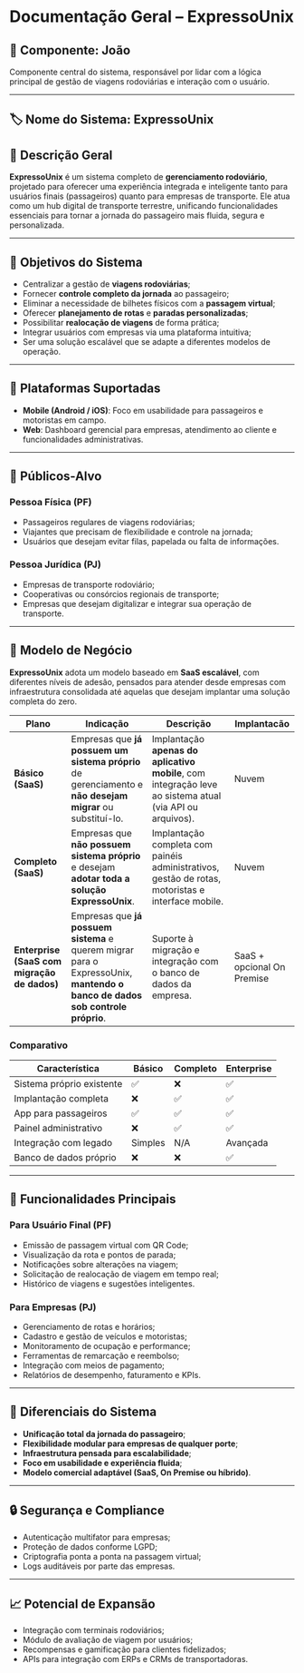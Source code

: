 # Documentação Geral – ExpressoUnix

## 🎯 Componente: João

Componente central do sistema, responsável por lidar com a lógica principal de gestão de viagens rodoviárias e interação com o usuário.

---

## 🏷️ Nome do Sistema: ExpressoUnix

## 📝 Descrição Geral

**ExpressoUnix** é um sistema completo de **gerenciamento rodoviário**, projetado para oferecer uma experiência integrada e inteligente tanto para usuários finais (passageiros) quanto para empresas de transporte. Ele atua como um hub digital de transporte terrestre, unificando funcionalidades essenciais para tornar a jornada do passageiro mais fluida, segura e personalizada.

---

## 🎯 Objetivos do Sistema

- Centralizar a gestão de **viagens rodoviárias**;
- Fornecer **controle completo da jornada** ao passageiro;
- Eliminar a necessidade de bilhetes físicos com a **passagem virtual**;
- Oferecer **planejamento de rotas** e **paradas personalizadas**;
- Possibilitar **realocação de viagens** de forma prática;
- Integrar usuários com empresas via uma plataforma intuitiva;
- Ser uma solução escalável que se adapte a diferentes modelos de operação.

---

## 📱 Plataformas Suportadas

- **Mobile (Android / iOS)**: Foco em usabilidade para passageiros e motoristas em campo.
- **Web**: Dashboard gerencial para empresas, atendimento ao cliente e funcionalidades administrativas.

---

## 👥 Públicos-Alvo

### Pessoa Física (PF)

- Passageiros regulares de viagens rodoviárias;
- Viajantes que precisam de flexibilidade e controle na jornada;
- Usuários que desejam evitar filas, papelada ou falta de informações.

### Pessoa Jurídica (PJ)

- Empresas de transporte rodoviário;
- Cooperativas ou consórcios regionais de transporte;
- Empresas que desejam digitalizar e integrar sua operação de transporte.

---

## 💼 Modelo de Negócio

**ExpressoUnix** adota um modelo baseado em **SaaS escalável**, com diferentes níveis de adesão, pensados para atender desde empresas com infraestrutura consolidada até aquelas que desejam implantar uma solução completa do zero.

| Plano | Indicação | Descrição | Implantacão |
| ----- | ---------- | ----------- | ------------- |
| **Básico (SaaS)** | Empresas que **já possuem um sistema próprio** de gerenciamento e **não desejam migrar** ou substituí-lo. | Implantação **apenas do aplicativo mobile**, com integração leve ao sistema atual (via API ou arquivos). | Nuvem |
| **Completo (SaaS)** | Empresas que **não possuem sistema próprio** e desejam **adotar toda a solução ExpressoUnix**. | Implantação completa com painéis administrativos, gestão de rotas, motoristas e interface mobile. | Nuvem |
| **Enterprise (SaaS com migração de dados)** | Empresas que **já possuem sistema** e querem migrar para o ExpressoUnix, **mantendo o banco de dados sob controle próprio**. | Suporte à migração e integração com o banco de dados da empresa. | SaaS + opcional On Premise |

### Comparativo

| Característica | Básico | Completo | Enterprise |
| --------------- | ------- | -------- | ---------- |
| Sistema próprio existente | ✅ | ❌ | ✅ |
| Implantação completa | ❌ | ✅ | ✅ |
| App para passageiros | ✅ | ✅ | ✅ |
| Painel administrativo | ❌ | ✅ | ✅ |
| Integração com legado | Simples | N/A | Avançada |
| Banco de dados próprio | ❌ | ❌ | ✅ |

---

## 🔧 Funcionalidades Principais

### Para Usuário Final (PF)

- Emissão de passagem virtual com QR Code;
- Visualização da rota e pontos de parada;
- Notificações sobre alterações na viagem;
- Solicitação de realocação de viagem em tempo real;
- Histórico de viagens e sugestões inteligentes.

### Para Empresas (PJ)

- Gerenciamento de rotas e horários;
- Cadastro e gestão de veículos e motoristas;
- Monitoramento de ocupação e performance;
- Ferramentas de remarcação e reembolso;
- Integração com meios de pagamento;
- Relatórios de desempenho, faturamento e KPIs.

---

## 🧐 Diferenciais do Sistema

- **Unificação total da jornada do passageiro**;
- **Flexibilidade modular para empresas de qualquer porte**;
- **Infraestrutura pensada para escalabilidade**;
- **Foco em usabilidade e experiência fluida**;
- **Modelo comercial adaptável (SaaS, On Premise ou híbrido)**.

---

## 🔒 Segurança e Compliance

- Autenticação multifator para empresas;
- Proteção de dados conforme LGPD;
- Criptografia ponta a ponta na passagem virtual;
- Logs auditáveis por parte das empresas.

---

## 📈 Potencial de Expansão

- Integração com terminais rodoviários;
- Módulo de avaliação de viagem por usuários;
- Recompensas e gamificação para clientes fidelizados;
- APIs para integração com ERPs e CRMs de transportadoras.
